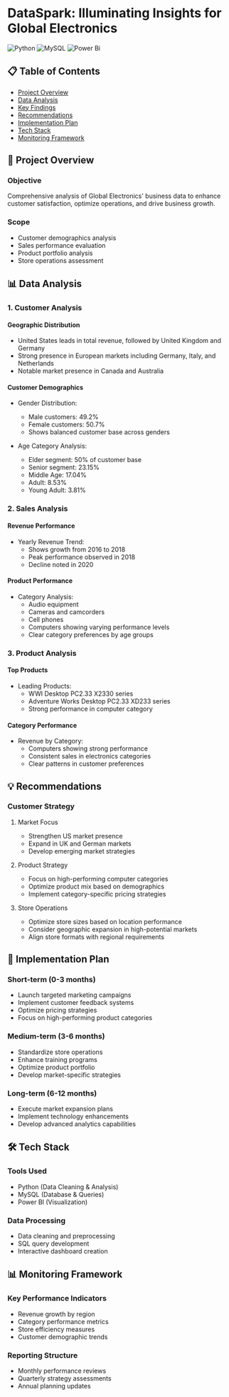 # DataSpark: Illuminating Insights for Global Electronics

![Python](https://img.shields.io/badge/python-3670A0?style=for-the-badge&logo=python&logoColor=ffdd54)
![MySQL](https://img.shields.io/badge/mysql-%2300f.svg?style=for-the-badge&logo=mysql&logoColor=white)
![Power Bi](https://img.shields.io/badge/power_bi-F2C811?style=for-the-badge&logo=powerbi&logoColor=black)

## 📋 Table of Contents
- [Project Overview](#-project-overview)
- [Data Analysis](#-data-analysis)
- [Key Findings](#-key-findings)
- [Recommendations](#-recommendations)
- [Implementation Plan](#-implementation-plan)
- [Tech Stack](#-tech-stack)
- [Monitoring Framework](#-monitoring-framework)

## 🎯 Project Overview

### Objective
Comprehensive analysis of Global Electronics' business data to enhance customer satisfaction, optimize operations, and drive business growth.

### Scope
- Customer demographics analysis
- Sales performance evaluation
- Product portfolio analysis
- Store operations assessment

## 📊 Data Analysis

### 1. Customer Analysis

#### Geographic Distribution
- United States leads in total revenue, followed by United Kingdom and Germany
- Strong presence in European markets including Germany, Italy, and Netherlands
- Notable market presence in Canada and Australia

#### Customer Demographics
- Gender Distribution:
  * Male customers: 49.2%
  * Female customers: 50.7%
  * Shows balanced customer base across genders

- Age Category Analysis:
  * Elder segment: 50% of customer base
  * Senior segment: 23.15%
  * Middle Age: 17.04%
  * Adult: 8.53%
  * Young Adult: 3.81%

### 2. Sales Analysis

#### Revenue Performance
- Yearly Revenue Trend:
  * Shows growth from 2016 to 2018
  * Peak performance observed in 2018
  * Decline noted in 2020

#### Product Performance
- Category Analysis:
  * Audio equipment
  * Cameras and camcorders
  * Cell phones
  * Computers showing varying performance levels
  * Clear category preferences by age groups

### 3. Product Analysis

#### Top Products
- Leading Products:
  * WWI Desktop PC2.33 X2330 series
  * Adventure Works Desktop PC2.33 XD233 series
  * Strong performance in computer category

#### Category Performance
- Revenue by Category:
  * Computers showing strong performance
  * Consistent sales in electronics categories
  * Clear patterns in customer preferences

## 💡 Recommendations

### Customer Strategy
1. Market Focus
   - Strengthen US market presence
   - Expand in UK and German markets
   - Develop emerging market strategies

2. Product Strategy
   - Focus on high-performing computer categories
   - Optimize product mix based on demographics
   - Implement category-specific pricing strategies

3. Store Operations
   - Optimize store sizes based on location performance
   - Consider geographic expansion in high-potential markets
   - Align store formats with regional requirements

## 📅 Implementation Plan

### Short-term (0-3 months)
- Launch targeted marketing campaigns
- Implement customer feedback systems
- Optimize pricing strategies
- Focus on high-performing product categories

### Medium-term (3-6 months)
- Standardize store operations
- Enhance training programs
- Optimize product portfolio
- Develop market-specific strategies

### Long-term (6-12 months)
- Execute market expansion plans
- Implement technology enhancements
- Develop advanced analytics capabilities

## 🛠️ Tech Stack

### Tools Used
- Python (Data Cleaning & Analysis)
- MySQL (Database & Queries)
- Power BI (Visualization)

### Data Processing
- Data cleaning and preprocessing
- SQL query development
- Interactive dashboard creation

## 📊 Monitoring Framework

### Key Performance Indicators
- Revenue growth by region
- Category performance metrics
- Store efficiency measures
- Customer demographic trends

### Reporting Structure
- Monthly performance reviews
- Quarterly strategy assessments
- Annual planning updates
